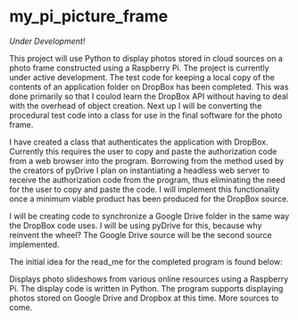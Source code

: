 # my_pi_picture_frame
*Under Development!*

This project will use Python to display photos stored in cloud sources on a photo frame constructed using a Raspberry Pi. The project is currently under active development. The test code for keeping a local copy of the contents of an application folder on DropBox has been completed. This was done primarily so that I coulod learn the DropBox API without having to deal with the overhead of object creation. Next up I will be converting the procedural test code into a class for use in the final software for the photo frame.

I have created a class that authenticates the application with DropBox. Currently this requires the user to copy and paste the authorization code from a web browser into the program. Borrowing from the method used by the creators of pyDrive I plan on instantiating a headless web server to receive the authorization code from the program, thus eliminating the need for the user to copy and paste the code. I will implement this functionality once a minimum viable product has been produced for the DropBox source.

I will be creating code to synchronize a Google Drive folder in the same way the DropBox code uses. I will be using pyDrive for this, because why reinvent the wheel? The Google Drive source will be the second source implemented.

The initial idea for the read_me for the completed program is found below:

Displays photo slideshows from various online resources using a Raspberry Pi. The display code is written in Python. The program supports displaying photos stored on Google Drive and Dropbox at this time. More sources to come.
